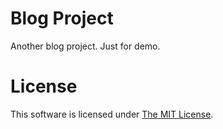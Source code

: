 # Blog Project

Another blog project. Just for demo.

# License

This software is licensed under [The MIT License](./LICENSE).
